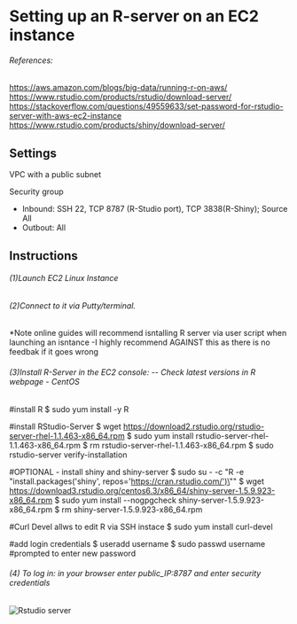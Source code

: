 # Setting up an R-server on an EC2 instance

###### References:
https://aws.amazon.com/blogs/big-data/running-r-on-aws/
https://www.rstudio.com/products/rstudio/download-server/
https://stackoverflow.com/questions/49559633/set-password-for-rstudio-server-with-aws-ec2-instance
https://www.rstudio.com/products/shiny/download-server/


## Settings


VPC with a public subnet

Security group
  - Inbound: SSH 22, TCP 8787 (R-Studio port), TCP 3838(R-Shiny); Source All 
  - Outbout: All 

## Instructions


###### (1)Launch EC2 Linux Instance 
###### (2)Connect to it via Putty/terminal. 

*Note online guides will recommend isntalling R server via user script when launching an isntance
  -I highly recommend AGAINST this as there is no feedbak if it goes wrong 

###### (3)Install R-Server in the EC2 console: -- Check latest versions in R webpage - CentOS

#install R
$ sudo yum install -y R

#install RStudio-Server 
$ wget https://download2.rstudio.org/rstudio-server-rhel-1.1.463-x86_64.rpm
$ sudo yum install rstudio-server-rhel-1.1.463-x86_64.rpm
$ rm rstudio-server-rhel-1.1.463-x86_64.rpm
$ sudo rstudio-server verify-installation

#OPTIONAL - install shiny and shiny-server
$ sudo su - \-c "R -e \"install.packages('shiny', repos='https://cran.rstudio.com/')\""
$ wget https://download3.rstudio.org/centos6.3/x86_64/shiny-server-1.5.9.923-x86_64.rpm
$ sudo yum install --nogpgcheck shiny-server-1.5.9.923-x86_64.rpm
$ rm shiny-server-1.5.9.923-x86_64.rpm

#Curl Devel allws to edit R via SSH instace 
$ sudo yum install curl-devel

#add login credentials
$ useradd username
$ sudo passwd username 
#prompted to enter new password


###### (4) To log in:  in your browser enter public_IP:8787 and enter security credentials 

![Rstudio server](../AWS/Lab2-Rstudio-server/Rstudio.PNG)
